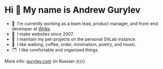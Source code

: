 # Hi 👋 My name is Andrew Gurylev

- 💼&nbsp; I'm currently working as a team lead, product manager, and front-end developer at [Wrike](https://www.wrike.com/).
- 👴&nbsp; I make websites since 2007.
- 🦾&nbsp; I maintain my pet-projects on the personal GitLab instance.
- 🤩&nbsp; I like walking, coffee, order, minimalism, poetry, and music.
- 🗂&nbsp; I like comfortable and organized things.

More info: [gurylev.com](https://gurylev.com/) (in Russian 🇷🇺)
